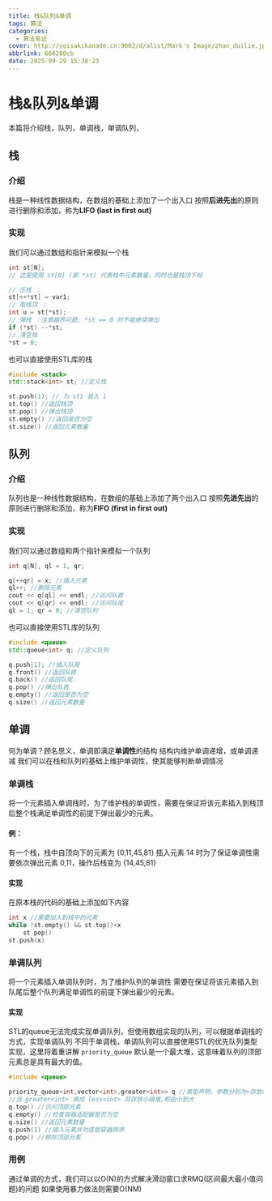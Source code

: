 ```yaml
---
title: 栈&队列&单调
tags: 算法
categories:
  - 算法笔记
cover: http://yoisakikanade.cn:9002/d/alist/Mark's Image/zhan_duilie.jpg
abbrlink: 666280cb
date: 2025-09-29 15:38:23
---
```


# 栈&队列&单调

本篇将介绍栈，队列，单调栈，单调队列，

## 栈

### 介绍

栈是一种线性数据结构，在数组的基础上添加了一个出入口
按照**后进先出**的原则进行删除和添加，称为**LIFO (last in first out)**

### 实现

我们可以通过数组和指针来模拟一个栈

```cpp
int st[N];
// 这里使用 st[0] (即 *st) 代表栈中元素数量，同时也是栈顶下标

// 压栈 ：
st[++*st] = var1;
// 取栈顶 ：
int u = st[*st];
// 弹栈 ：注意越界问题, *st == 0 时不能继续弹出
if (*st) --*st;
// 清空栈
*st = 0;
```

也可以直接使用STL库的栈

```cpp
#include <stack>
std::stack<int> st; //定义栈

st.push(1); // 为 st1 装入 1
st.top() //返回栈顶
st.pop() //弹出栈顶
st.empty() //返回是否为空
st.size() //返回元素数量
```

## 队列

### 介绍

队列也是一种线性数据结构，在数组的基础上添加了两个出入口
按照**先进先出**的原则进行删除和添加，称为**FIFO (first in first out)**

### 实现

我们可以通过数组和两个指针来模拟一个队列

```cpp
int q[N], ql = 1, qr;

q[++qr] = x; //插入元素
ql++; //删除元素
cout << q[ql] << endl; //访问队首
cout << q[qr] << endl; //访问队尾
ql = 1; qr = 0; //清空队列
```

也可以直接使用STL库的队列

```cpp
#include <queue>
std::queue<int> q; //定义队列

q.push(1); //插入队尾
q.front() //返回队首
q.back() //返回队尾
q.pop() //弹出队首
q.empty() //返回是否为空
q.size() //返回元素数量
```

## 单调

何为单调？顾名思义，单调即满足**单调性**的结构
结构内维护单调递增，或单调递减
我们可以在栈和队列的基础上维护单调性，使其能够判断单调情况

### 单调栈

将一个元素插入单调栈时，为了维护栈的单调性，需要在保证将该元素插入到栈顶后整个栈满足单调性的前提下弹出最少的元素。

#### 例：

有一个栈，栈中自顶向下的元素为 {0,11,45,81}
插入元素 14 时为了保证单调性需要依次弹出元素 0,11，操作后栈变为 {14,45,81}

#### 实现

在原本栈的代码的基础上添加如下内容

```cpp
int x //需要加入到栈中的元素
while !st.empty() && st.top()<x
    st.pop()
st.push(x)
```

### 单调队列

将一个元素插入单调队列时，为了维护队列的单调性
需要在保证将该元素插入到队尾后整个队列满足单调性的前提下弹出最少的元素。

#### 实现

STL的queue无法完成实现单调队列，但使用数组实现的队列，可以根据单调栈的方式，实现单调队列
不同于单调栈，单调队列可以直接使用STL的优先队列类型实现，这里将着重讲解
`priority_queue` 默认是一个最大堆，这意味着队列的顶部元素总是具有最大的值。

```cpp
#include <queue>

priority_queue<int,vector<int>,greater<int>> q //类型声明，参数分别为<存放的类型,存放的容器,存放的比较方式>
//当 greater<int> 换成 less<int> 将存放小根堆,即由小到大
q.top() //访问顶部元素
q.empty() //检查容器适配器是否为空
q.size() //返回元素数量
q.push(1) //插入元素并对底层容器排序
q.pop() //移除顶部元素
```

### 用例

通过单调的方式，我们可以以O(N)的方式解决滑动窗口求RMQ(区间最大最小值问题)的问题
如果使用暴力做法则需要O(NM)
